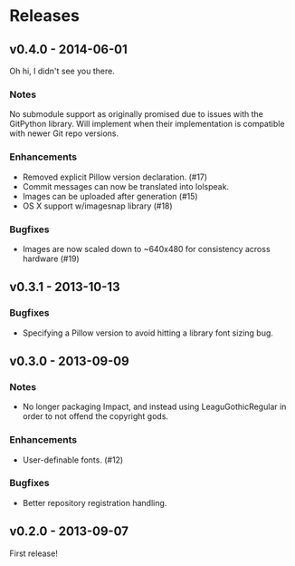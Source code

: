 Releases
========

v0.4.0 - 2014-06-01
-------------------
Oh hi, I didn't see you there.

### Notes
No submodule support as originally promised due to issues with the GitPython library. Will implement when their implementation is compatible with newer Git repo versions.

### Enhancements
* Removed explicit Pillow version declaration. (#17)
* Commit messages can now be translated into lolspeak.
* Images can be uploaded after generation (#15)
* OS X support w/imagesnap library (#18)

### Bugfixes
* Images are now scaled down to ~640x480 for consistency across hardware (#19)

v0.3.1 - 2013-10-13
-------------------

### Bugfixes
* Specifying a Pillow version to avoid hitting a library font sizing bug.

v0.3.0 - 2013-09-09
-------------------

### Notes
* No longer packaging Impact, and instead using LeaguGothicRegular in order to not offend the copyright gods.

### Enhancements
* User-definable fonts. (#12)

### Bugfixes
* Better repository registration handling.

v0.2.0 - 2013-09-07
-----------------
First release!
